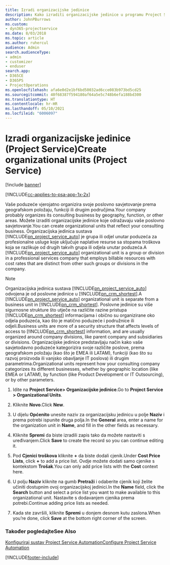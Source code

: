 ```yaml
---
title: Izradi organizacijske jedinice
description: Kako izraditi organizacijske jedinice u programu Project Service
author: JohnPBurrows
ms.custom:
- dyn365-projectservice
ms.date: 8/03/2018
ms.topic: article
ms.author: ruhercul
audience: Admin
search.audienceType:
- admin
- customizer
- enduser
search.app:
- D365CE
- D365PS
- ProjectOperations
ms.openlocfilehash: afa6e0d2e1bf6bd50032ad6cce083b973bd5cd25
ms.sourcegitcommit: 40f68387f594180af64a5e5c748b6efa188bd300
ms.translationtype: HT
ms.contentlocale: hr-HR
ms.lasthandoff: 05/10/2021
ms.locfileid: "6006097"
---
```

# <a name="create-organizational-units-project-service"></a><span data-ttu-id="94286-103">Izradi organizacijske jedinice (Project Service)</span><span class="sxs-lookup"><span data-stu-id="94286-103">Create organizational units (Project Service)</span></span>

[!include [banner](../includes/psa-now-project-operations.md)]

[!INCLUDE[cc-applies-to-psa-app-1x-2x](../includes/cc-applies-to-psa-app-1x-2x.md)]

<span data-ttu-id="94286-104">Vaše poduzeće vjerojatno organizira svoje poslovno savjetovanje prema geografskom položaju, funkciji ili drugim područjima.</span><span class="sxs-lookup"><span data-stu-id="94286-104">Your company probably organizes its consulting business by geography, function, or other areas.</span></span> <span data-ttu-id="94286-105">Možete izraditi organizacijske jedinice koje odražavaju vaše poslovno savjetovanje.</span><span class="sxs-lookup"><span data-stu-id="94286-105">You can create organizational units that reflect your consulting business.</span></span> <span data-ttu-id="94286-106">Organizacijska jedinica sustava [!INCLUDE[pn_project_service_auto](../includes/pn-project-service-auto.md)] je grupa ili odjel unutar poduzeća za profesionalne usluge koje uključuje naplative resurse sa stopama troškova koja se razlikuje od drugih takvih grupa ili odjela unutar poduzeća.</span><span class="sxs-lookup"><span data-stu-id="94286-106">A [!INCLUDE[pn_project_service_auto](../includes/pn-project-service-auto.md)] organizational unit is a group or division in a professional services company that employs billable resources with cost rates that are distinct from other such groups or divisions in the company.</span></span>  
  
> [!NOTE]
>  <span data-ttu-id="94286-107">Organizacijska jedinica sustava [!INCLUDE[pn_project_service_auto](../includes/pn-project-service-auto.md)] odvojena je od poslovne jedinice u [!INCLUDE[pn_crm_shortest](../includes/pn-crm-shortest.md)].</span><span class="sxs-lookup"><span data-stu-id="94286-107">A [!INCLUDE[pn_project_service_auto](../includes/pn-project-service-auto.md)] organizational unit is separate from a business unit in [!INCLUDE[pn_crm_shortest](../includes/pn-crm-shortest.md)].</span></span> <span data-ttu-id="94286-108">Poslovne jedinice su više sigurnosne strukture što utječe na različite razine pristupa [!INCLUDE[pn_crm_shortest](../includes/pn-crm-shortest.md)] informacijama i obično su organizirane oko odjela poduzeća, kao što je matično poduzeće i podružnice ili odjeli.</span><span class="sxs-lookup"><span data-stu-id="94286-108">Business units are more of a security structure that affects levels of access to [!INCLUDE[pn_crm_shortest](../includes/pn-crm-shortest.md)] information, and are usually organized around company divisions, like parent company and subsidiaries or divisions.</span></span> <span data-ttu-id="94286-109">Organizacijske jedinice predstavljaju način kako vaše savjetodavno poduzeće kategorizira svoje različite poslove, prema geografskom položaju (kao što je EMEA ili LATAM), funkciji (kao što su razvoj proizvoda ili vanjsko obavljanje IT poslova) ili drugim parametrima.</span><span class="sxs-lookup"><span data-stu-id="94286-109">Organizational units represent how your consulting company categorizes its different businesses, whether by geographic location (like EMEA or LATAM), by function (like Product Development or IT Outsourcing), or by other parameters.</span></span>  
  
1.  <span data-ttu-id="94286-110">Idite na **Project Service> Organizacijske jedinice**.</span><span class="sxs-lookup"><span data-stu-id="94286-110">Go to **Project Service > Organizational Units**.</span></span>  
  
2.  <span data-ttu-id="94286-111">Kliknite **Novo**.</span><span class="sxs-lookup"><span data-stu-id="94286-111">Click **New**.</span></span>  
  
3.  <span data-ttu-id="94286-112">U dijelu **Općenito** unesite naziv za organizacijsku jedinicu u polje **Naziv** i prema potrebi ispunite druga polja.</span><span class="sxs-lookup"><span data-stu-id="94286-112">In the **General** area, enter a name for the organization unit in **Name**, and fill in the other fields as necessary.</span></span>  
  
4.  <span data-ttu-id="94286-113">Kliknite **Spremi** da biste izradili zapis tako da možete nastaviti s uređivanjem.</span><span class="sxs-lookup"><span data-stu-id="94286-113">Click **Save** to create the record so you can continue editing it.</span></span>  
  
5.  <span data-ttu-id="94286-114">Pod **Cjenici troškova** kliknite **+** da biste dodali cjenik.</span><span class="sxs-lookup"><span data-stu-id="94286-114">Under **Cost Price Lists**, click **+** to add a price list.</span></span> <span data-ttu-id="94286-115">Ovdje možete dodati samo cjenike s kontekstom **Trošak**.</span><span class="sxs-lookup"><span data-stu-id="94286-115">You can only add price lists with the **Cost** context here.</span></span>  
  
6.  <span data-ttu-id="94286-116">U polju **Naziv** kliknite na gumb **Pretraži** i odaberite cjenik koji želite učiniti dostupnim ovoj organizacijskoj jedinici.</span><span class="sxs-lookup"><span data-stu-id="94286-116">In the **Name** field, click the **Search** button and select a price list you want to make available to this organizational unit.</span></span> <span data-ttu-id="94286-117">Nastavite s dodavanjem cjenika prema potrebi.</span><span class="sxs-lookup"><span data-stu-id="94286-117">Continue adding price lists as needed.</span></span>  
  
7.  <span data-ttu-id="94286-118">Kada ste završili, kliknite **Spremi** u donjem desnom kutu zaslona.</span><span class="sxs-lookup"><span data-stu-id="94286-118">When you’re done, click **Save** at the bottom right corner of the screen.</span></span>  
  
### <a name="see-also"></a><span data-ttu-id="94286-119">Također pogledajte</span><span class="sxs-lookup"><span data-stu-id="94286-119">See Also</span></span>  
 [<span data-ttu-id="94286-120">Konfiguriraj sustav Project Service Automation</span><span class="sxs-lookup"><span data-stu-id="94286-120">Configure Project Service Automation</span></span>](../psa/configure.md)


[!INCLUDE[footer-include](../includes/footer-banner.md)]
